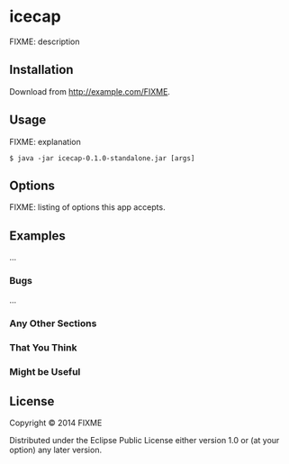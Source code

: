# icecap

FIXME: description

## Installation

Download from http://example.com/FIXME.

## Usage

FIXME: explanation

    $ java -jar icecap-0.1.0-standalone.jar [args]

## Options

FIXME: listing of options this app accepts.

## Examples

...

### Bugs

...

### Any Other Sections
### That You Think
### Might be Useful

## License

Copyright © 2014 FIXME

Distributed under the Eclipse Public License either version 1.0 or (at
your option) any later version.
